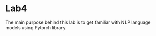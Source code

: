 # Lab4
The main purpose behind this lab is to get familiar with NLP language models using Pytorch library.
